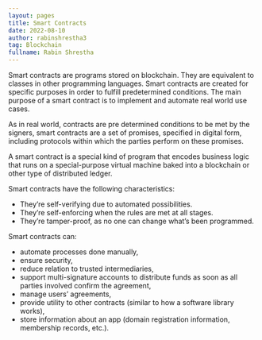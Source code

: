 ```yaml
---
layout: pages
title: Smart Contracts
date: 2022-08-10
author: rabinshrestha3
tag: Blockchain
fullname: Rabin Shrestha
---
```


Smart contracts are programs stored on blockchain. They are equivalent to classes in other programming languages. Smart contracts are created for specific purposes in order to fulfill predetermined conditions. The main purpose of a smart contract is to implement and automate real world use cases.

As in real world, contracts are pre determined conditions to be met by the signers, smart contracts are a set of promises, specified in digital form, including protocols within which the parties perform on these promises.

A smart contract is a special kind of program that encodes business logic that runs on a special-purpose virtual machine baked into a blockchain or other type of distributed ledger.

Smart contracts have the following characteristics:

- They’re self-verifying due to automated possibilities.
- They’re self-enforcing when the rules are met at all stages.
- They’re tamper-proof, as no one can change what’s been programmed.

Smart contracts can:

- automate processes done manually,
- ensure security,
- reduce relation to trusted intermediaries,
- support multi-signature accounts to distribute funds as soon as all parties involved confirm the agreement,
- manage users’ agreements,
- provide utility to other contracts (similar to how a software library works),
- store information about an app (domain registration information, membership records, etc.).
        